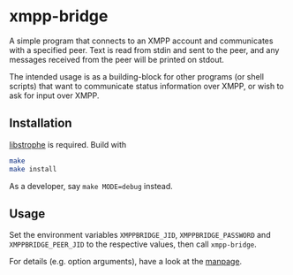 # xmpp-bridge

A simple program that connects to an XMPP account and communicates with a
specified peer. Text is read from stdin and sent to the peer, and any messages
received from the peer will be printed on stdout.

The intended usage is as a building-block for other programs (or shell scripts)
that want to communicate status information over XMPP, or wish to ask for
input over XMPP.

## Installation

[libstrophe](https://github.com/strophe/libstrophe) is required. Build with

```bash
make
make install
```

As a developer, say `make MODE=debug` instead.

## Usage

Set the environment variables `XMPPBRIDGE_JID`, `XMPPBRIDGE_PASSWORD` and `XMPPBRIDGE_PEER_JID` to the respective
values, then call `xmpp-bridge`.

For details (e.g. option arguments), have a look at the [manpage](./xmpp-bridge.1).
